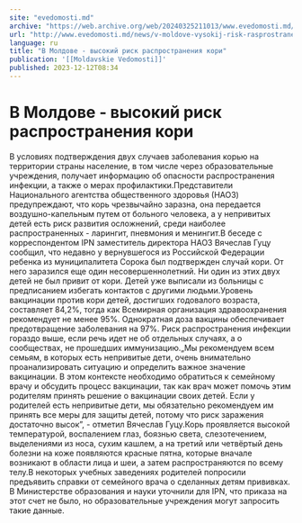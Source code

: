 ```yaml
---
site: "evedomosti.md"
archive: "https://web.archive.org/web/20240325211013/www.evedomosti.md/news/v-moldove-vysokij-risk-rasprostraneniya-kori"
url: "http://www.evedomosti.md/news/v-moldove-vysokij-risk-rasprostraneniya-kori"
language: ru
title: "В Молдове - высокий риск распространения кори"
publication: '[[Moldavskie Vedomosti]]'
published: 2023-12-12T08:34
---
```


# В Молдове - высокий риск распространения кори

В условиях подтверждения двух случаев заболевания корью на территории страны население, в том числе через образовательные учреждения, получает информацию об опасности распространения инфекции, а также о мерах профилактики.Представители Национального агентства общественного здоровья (НАОЗ) предупреждают, что корь чрезвычайно заразна, она передается воздушно-капельным путем от больного человека, а у непривитых детей есть риск развития осложнений, среди наиболее распространенных - ларингит, пневмония и менингит.В беседе с корреспондентом IPN заместитель директора НАОЗ Вячеслав Гуцу сообщил, что недавно у вернувшегося из Российской Федерации ребенка из муниципалитета Сорока был подтвержден случай кори. От него заразился еще один несовершеннолетний. Ни один из этих двух детей не был привит от кори. Детей уже выписали из больницы с предписанием избегать контактов с другими людьми.Уровень вакцинации против кори детей, достигших годовалого возраста, составляет 84,2%, тогда как Всемирная организация здравоохранения рекомендует не менее 95%. Однократная доза вакцины обеспечивает предотвращение заболевания на 97%. Риск распространения инфекции гораздо выше, если речь идет не об отдельных случаях, а о сообществах, не прошедших иммунизацию.„Мы рекомендуем всем семьям, в которых есть непривитые дети, очень внимательно проанализировать ситуацию и определить важное значение вакцинации. В этом контексте необходимо обратиться к семейному врачу и обсудить процесс вакцинации, так как врач может помочь этим родителям принять решение о вакцинации своих детей. Если у родителей есть непривитые дети, мы обязательно рекомендуем им принять все меры для защиты детей, потому что риск заражения достаточно высок”, - отметил Вячеслав Гуцу.Корь проявляется высокой температурой, воспалением глаз, боязнью света, слезотечением, выделениями из носа, сухим кашлем, а на третий или четвёртый день болезни на коже появляются красные пятна, которые вначале возникают в области лица и шеи, а затем распространяются по всему телу.В некоторых учебных заведениях родителей попросили предъявить справки от семейного врача о сделанных детям прививках. В Министерстве образования и науки уточнили для IPN, что приказа на этот счет не было, но образовательные учреждения могут запросить такие данные.